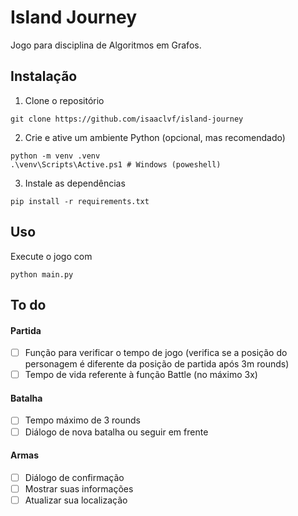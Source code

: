 # Island Journey
Jogo para disciplina de Algoritmos em Grafos.

## Instalação
1. Clone o repositório
```shell
git clone https://github.com/isaaclvf/island-journey
```
2. Crie e ative um ambiente Python (opcional, mas recomendado)
```shell
python -m venv .venv
.\venv\Scripts\Active.ps1 # Windows (poweshell)
```
3. Instale as dependências
```shell
pip install -r requirements.txt
```

## Uso
Execute o jogo com
```shell
python main.py
```
## To do

#### Partida
- [ ] Função para verificar o tempo de jogo (verifica se a posição do personagem é diferente da posição de partida após 3m rounds)
- [ ] Tempo de vida referente à função Battle (no máximo 3x)

#### Batalha
- [ ] Tempo máximo de 3 rounds
- [ ] Diálogo de nova batalha ou seguir em frente
#### Armas
- [ ] Diálogo de confirmação 
- [ ] Mostrar suas informações
- [ ] Atualizar sua localização
